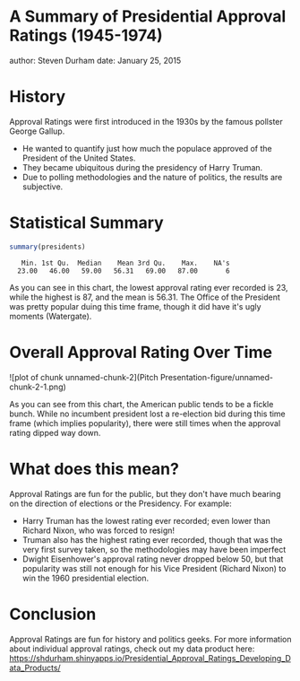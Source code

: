A Summary of Presidential Approval Ratings (1945-1974)
========================================================
author: Steven Durham
date: January 25, 2015

History
========================================================

Approval Ratings were first introduced in the 1930s by the famous pollster George Gallup.

- He wanted to quantify just how much the populace approved of the President of the United States.
- They became ubiquitous during the presidency of Harry Truman.
- Due to polling methodologies and the nature of politics, the results are subjective.

Statistical Summary
========================================================


```r
summary(presidents)
```

```
   Min. 1st Qu.  Median    Mean 3rd Qu.    Max.    NA's 
  23.00   46.00   59.00   56.31   69.00   87.00       6 
```

As you can see in this chart, the lowest approval rating ever recorded is 23, while the highest is 87, and the mean is 56.31. The Office of the President was pretty popular duing this time frame, though it did have it's ugly moments (Watergate).

Overall Approval Rating Over Time
========================================================

![plot of chunk unnamed-chunk-2](Pitch Presentation-figure/unnamed-chunk-2-1.png) 

As you can see from this chart, the American public tends to be a fickle bunch. While no incumbent president lost a re-election bid during this time frame (which implies popularity), there were still times when the approval rating dipped way down.

What does this mean?
========================================================
Approval Ratings are fun for the public, but they don't have much bearing on the direction of elections or the Presidency. For example:

- Harry Truman has the lowest rating ever recorded; even lower than Richard Nixon, who was forced to resign!
- Truman also has the highest rating ever recorded, though that was the very first survey taken, so the methodologies may have been imperfect
- Dwight Eisenhower's approval rating never dropped below 50, but that popularity was still not enough for his Vice President (Richard Nixon) to win the 1960 presidential election.

Conclusion
========================================================
Approval Ratings are fun for history and politics geeks. For more information about individual approval ratings, check out my data product here: https://shdurham.shinyapps.io/Presidential_Approval_Ratings_Developing_Data_Products/
